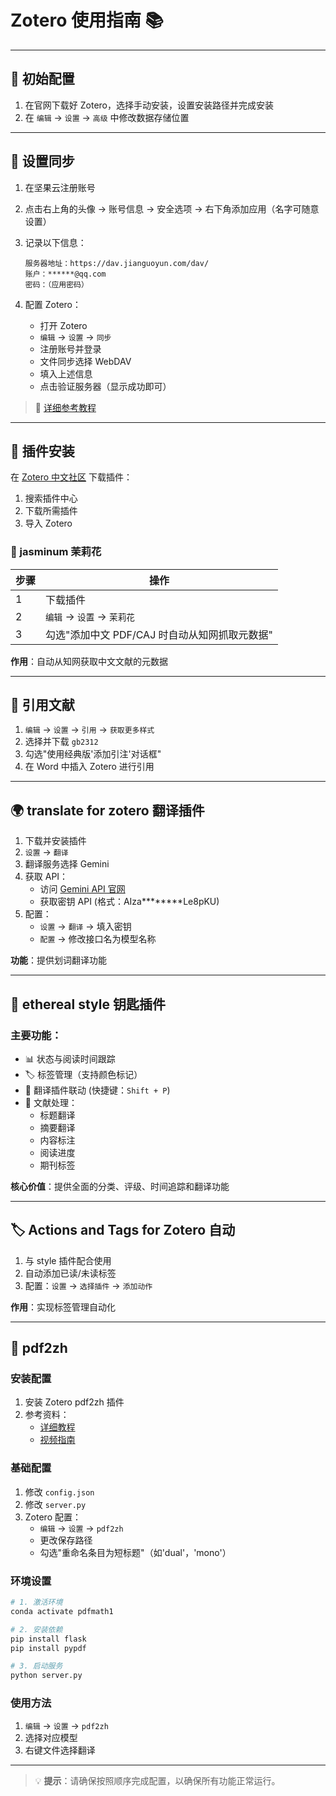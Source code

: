 # Zotero 使用指南 📚

---

<div class="section" id="initial-setup">

## 📌 初始配置

1. 在官网下载好 Zotero，选择手动安装，设置安装路径并完成安装
2. 在 `编辑` → `设置` → `高级` 中修改数据存储位置

</div>

---

<div class="section" id="sync-setup">

## 🔄 设置同步

1. 在坚果云注册账号
2. 点击右上角的头像 → 账号信息 → 安全选项 → 右下角添加应用（名字可随意设置）
3. 记录以下信息：

   ```properties
   服务器地址：https://dav.jianguoyun.com/dav/
   账户：******@qq.com
   密码：（应用密码）
   ```

4. 配置 Zotero：
   - 打开 Zotero
   - `编辑` → `设置` → `同步`
   - 注册账号并登录
   - 文件同步选择 WebDAV
   - 填入上述信息
   - 点击验证服务器（显示成功即可）

> 📝 [详细参考教程](https://b23.tv/CKzzmL2)

</div>

---

<div class="section" id="plugins">

## 🔌 插件安装

在 [Zotero 中文社区](https://zotero-chinese.com/) 下载插件：
1. 搜索插件中心
2. 下载所需插件
3. 导入 Zotero

### 🌸 jasminum 茉莉花

| 步骤 | 操作 |
|------|------|
| 1 | 下载插件 |
| 2 | `编辑` → `设置` → `茉莉花` |
| 3 | 勾选"添加中文 PDF/CAJ 时自动从知网抓取元数据" |

**作用**：自动从知网获取中文文献的元数据

</div>

---

<div class="section" id="citation">

## 📖 引用文献

1. `编辑` → `设置` → `引用` → `获取更多样式`
2. 选择并下载 `gb2312`
3. 勾选"使用经典版'添加引注'对话框"
4. 在 Word 中插入 Zotero 进行引用

</div>

---

<div class="section" id="translation">

## 🌍 translate for zotero 翻译插件

1. 下载并安装插件
2. `设置` → `翻译`
3. 翻译服务选择 Gemini
4. 获取 API：
   - 访问 [Gemini API 官网](https://ai.google.dev/gemini-api/docs?hl=zh-cn)
   - 获取密钥 API (格式：AIza********Le8pKU)
5. 配置：
   - `设置` → `翻译` → 填入密钥
   - `配置` → 修改接口名为模型名称

**功能**：提供划词翻译功能

</div>

---

<div class="section" id="ethereal">

## 🔑 ethereal style 钥匙插件

### 主要功能：

- 📊 状态与阅读时间跟踪
- 🏷️ 标签管理（支持颜色标记）
- 🔄 翻译插件联动 (快捷键：`Shift + P`)
- 📝 文献处理：
  - 标题翻译
  - 摘要翻译
  - 内容标注
  - 阅读进度
  - 期刊标签

**核心价值**：提供全面的分类、评级、时间追踪和翻译功能

</div>

---

<div class="section" id="actions-tags">

## 🏷️ Actions and Tags for Zotero 自动

1. 与 style 插件配合使用
2. 自动添加已读/未读标签
3. 配置：`设置` → `选择插件` → `添加动作`

**作用**：实现标签管理自动化

</div>

---

<div class="section" id="pdf2zh">

## 📄 pdf2zh

### 安装配置

1. 安装 Zotero pdf2zh 插件
2. 参考资料：
   - [详细教程](https://rosetears.cn/index.php/archives/42/)
   - [视频指南](https://b23.tv/DFl4sj7)

### 基础配置

1. 修改 `config.json`
2. 修改 `server.py`
3. Zotero 配置：
   - `编辑` → `设置` → `pdf2zh`
   - 更改保存路径
   - 勾选"重命名条目为短标题"（如'dual'，'mono'）

### 环境设置

```bash
# 1. 激活环境
conda activate pdfmath1

# 2. 安装依赖
pip install flask
pip install pypdf

# 3. 启动服务
python server.py
```

### 使用方法

1. `编辑` → `设置` → `pdf2zh`
2. 选择对应模型
3. 右键文件选择翻译

</div>

---

> 💡 **提示**：请确保按照顺序完成配置，以确保所有功能正常运行。

